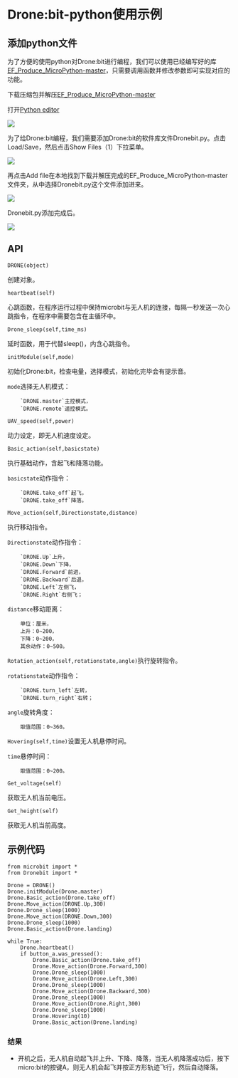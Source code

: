 # Drone:bit-python使用示例

## 添加python文件

为了方便的使用python对Drone:bit进行编程，我们可以使用已经编写好的库[EF_Produce_MicroPython-master](https://github.com/elecfreaks/EF_Produce_MicroPython/archive/refs/heads/master.zip)，只需要调用函数并修改参数即可实现对应的功能。

下载压缩包并解压[EF_Produce_MicroPython-master](https://github.com/elecfreaks/EF_Produce_MicroPython/archive/refs/heads/master.zip)

打开[Python editor](https://python.microbit.org/v/2.0)

![](./images/AI-py-01.png)

为了给Drone:bit编程，我们需要添加Drone:bit的软件库文件Dronebit.py。点击Load/Save，然后点击Show Files（1）下拉菜单。


![](./images/AI-py-02.png)

再点击Add file在本地找到下载并解压完成的EF_Produce_MicroPython-master文件夹，从中选择Dronebit.py这个文件添加进来。

![](./images/AI-py-03.png)

Dronebit.py添加完成后。

![](./images/AI-py-04.png)

## API

`DRONE(object)`

创建对象。


`heartbeat(self)`

心跳函数，在程序运行过程中保持microbit与无人机的连接，每隔一秒发送一次心跳指令，在程序中需要包含在主循环中。


`Drone_sleep(self,time_ms)`

延时函数，用于代替sleep()，内含心跳指令。


`initModule(self,mode)`

初始化Drone:bit，检查电量，选择模式，初始化完毕会有提示音。

`mode`选择无人机模式：

        `DRONE.master`主控模式，
        `DRONE.remote`遥控模式。


`UAV_speed(self,power)`

动力设定，即无人机速度设定。


`Basic_action(self,basicstate)`

执行基础动作，含起飞和降落功能。

`basicstate`动作指令：

        `DRONE.take_off`起飞，
        `DRONE.take_off`降落。 
        

`Move_action(self,Directionstate,distance)`

执行移动指令。

`Directionstate`动作指令：

        `DRONE.Up`上升，
        `DRONE.Down`下降，
        `DRONE.Forward`前进，
        `DRONE.Backward`后退，
        `DRONE.Left`左侧飞，
        `DRONE.Right`右侧飞；
        
`distance`移动距离：

        单位：厘米，
        上升：0~200，
        下降：0~200，
        其余动作：0~500。


`Rotation_action(self,rotationstate,angle)`执行旋转指令。

`rotationstate`动作指令：

        `DRONE.turn_left`左转，
        `DRONE.turn_right`右转；
        
`angle`旋转角度：

        取值范围：0~360。


`Hovering(self,time)`设置无人机悬停时间。

`time`悬停时间：

        取值范围：0~200。


`Get_voltage(self)`

获取无人机当前电压。


`Get_height(self)`

获取无人机当前高度。



## 示例代码
```
from microbit import *
from Dronebit import *

Drone = DRONE()
Drone.initModule(Drone.master)
Drone.Basic_action(Drone.take_off)
Drone.Move_action(DRONE.Up,300)
Drone.Drone_sleep(1000)
Drone.Move_action(DRONE.Down,300) 
Drone.Drone_sleep(1000)
Drone.Basic_action(Drone.landing)

while True:
    Drone.heartbeat()
    if button_a.was_pressed():
        Drone.Basic_action(Drone.take_off)
        Drone.Move_action(Drone.Forward,300)
        Drone.Drone_sleep(1000)
        Drone.Move_action(Drone.Left,300)
        Drone.Drone_sleep(1000)
        Drone.Move_action(Drone.Backward,300)
        Drone.Drone_sleep(1000)
        Drone.Move_action(Drone.Right,300)
        Drone.Drone_sleep(1000)
        Drone.Hovering(10)
        Drone.Basic_action(Drone.landing)

```
### 结果
- 开机之后，无人机自动起飞并上升、下降、降落，当无人机降落成功后，按下micro:bit的按键A，则无人机会起飞并按正方形轨迹飞行，然后自动降落。
